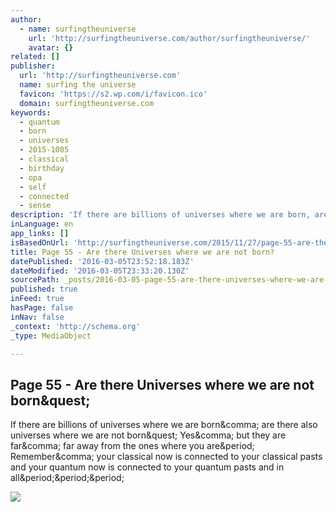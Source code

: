 ```yaml
---
author:
  - name: surfingtheuniverse
    url: 'http://surfingtheuniverse.com/author/surfingtheuniverse/'
    avatar: {}
related: []
publisher:
  url: 'http://surfingtheuniverse.com'
  name: surfing the universe
  favicon: 'https://s2.wp.com/i/favicon.ico'
  domain: surfingtheuniverse.com
keywords:
  - quantum
  - born
  - universes
  - 2015-1005
  - classical
  - birthday
  - opa
  - self
  - connected
  - sense
description: 'If there are billions of universes where we are born, are there also universes where we are not born? Yes, but they are far, far away from the ones where you are. Remember, your classical now is connected to your classical pasts and your quantum now is connected to your quantum pasts and in all...'
inLanguage: en
app_links: []
isBasedOnUrl: 'http://surfingtheuniverse.com/2015/11/27/page-55-are-there-universes-where-we-are-not-born/'
title: Page 55 - Are there Universes where we are not born?
datePublished: '2016-03-05T23:52:18.183Z'
dateModified: '2016-03-05T23:33:20.130Z'
sourcePath: _posts/2016-03-05-page-55-are-there-universes-where-we-are-not-born.md
published: true
inFeed: true
hasPage: false
inNav: false
_context: 'http://schema.org'
_type: MediaObject

---
```

<article style=""><h1>Page 55 - Are there Universes where we are not born&amp;quest;</h1><p>If there are billions of universes where we are born&amp;comma; are there also universes where we are not born&amp;quest; Yes&amp;comma; but they are far&amp;comma; far away from the ones where you are&amp;period; Remember&amp;comma; your classical now is connected to your classical pasts and your quantum now is connected to your quantum pasts and in all&amp;period;&amp;period;&amp;period;</p><img src="https://s0.wp.com/i/blank.jpg" /></article>